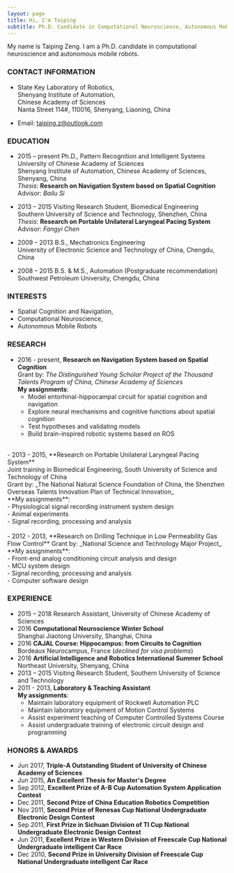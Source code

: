 ```yaml
---
layout: page
title: Hi, I'm Taiping
subtitle: Ph.D. Candidate in Computational Neuroscience, Autonomous Mobile Robots
---
```


My name is Taiping Zeng. I am a Ph.D. candidate in computational neuroscience and autonomous mobile robots. 

### CONTACT INFORMATION

- State Key Laboratory of Robotics, <br />
Shenyang Institute of Automation, <br />
Chinese Academy of Sciences <br />
Nanta Street 114#, 110016, Shenyang, Liaoning, China
<!--Mobile: +86 186 1719 6955-->
- Email: taiping.z@outlook.com

### EDUCATION

- 2015 – present Ph.D., Pattern Recognition and Intelligent Systems <br />
University of Chinese Academy of Sciences <br >
Shenyang Institute of Automation, Chinese Academy of Sciences, Shenyang, China <br />
_Thesis_: **Research on Navigation System based on Spatial Cognition**  <br />
Advisor: _Bailu Si_ <br />

- 2013 – 2015 Visiting Research Student, Biomedical Engineering <br />
Southern University of Science and Technology, Shenzhen, China <br />
_Thesis_: **Research on Portable Unilateral Laryngeal Pacing System** <br />
Advisor: _Fangyi Chen_ <br />

- 2009 – 2013 B.S., Mechatronics Engineering <br />
University of Electronic Science and Technology of China, Chengdu, China<br />

- 2008 – 2015 B.S. & M.S., Automation (Postgraduate recommendation)<br /> 
Southwest Petroleum University, Chengdu, China <br />

### INTERESTS
- Spatial Cognition and Navigation,
- Computational Neuroscience,
- Autonomous Mobile Robots

### RESEARCH                                            
- 2016 - present, **Research on Navigation System based on Spatial Cognition** <br />
Grant by: _The Distinguished Young Scholar Project of the Thousand Talents Program of China, Chinese Academy of Sciences_ <br />
**My assignments**: <br />
	- Model entorhinal-hippocampal circuit for spatial cognition and navigation <br />
	- Explore neural mechanisms and cognitive functions about spatial cognition <br />
	- Test hypotheses and validating models <br />
	- Build brain-inspired robotic systems based on ROS <br />
<br />
- 2013 - 2015, **Research on Portable Unilateral Laryngeal Pacing System** <br />
Joint training in Biomedical Engineering, South University of Science and Technology of China <br />
Grant by: _The National Natural Science Foundation of China, the Shenzhen Overseas Talents Innovation Plan of Technical Innovation_ <br />
**My assignments**: <br />
	- Physiological signal recording instrument system design <br />
	- Animal experiments  <br />
	- Signal recording, processing and analysis <br />
<br />
- 2012 - 2013, **Research on Drilling Technique in Low Permeability Gas Flow Control**
Grant by: _National Science and Technology Major Project_<br />
**My assignments**: <br />
	- Front-end analog conditioning circuit analysis and design  <br />
	- MCU system design <br />
	- Signal recording, processing and analysis  <br />
	- Computer software design <br />

### EXPERIENCE
- 2015 – 2018 Research Assistant, University of Chinese Academy of Sciences <br />
- 2016 **Computational Neuroscience Winter School** <br />
Shanghai Jiaotong University, Shanghai, China <br />
- 2016 **CAJAL Course: Hippocampus: from Circuits to Cognition** <br />
Bordeaux Neurocampus, France (*declined for visa problems*)<br />
- 2016 **Artificial Intelligence and Robotics International Summer School** <br />
Northeast University, Shenyang, China <br />
- 2013 – 2015 Visiting Research Student, Southern University of Science and Technology <br />
- 2011 - 2013, **Laboratory & Teaching Assistant** <br />
**My assignments**: <br />
	+ Maintain laboratory equipment of Rockwell Automation PLC <br />
	+ Maintain laboratory equipment of Motion Control Systems <br />
	+ Assist experiment teaching of Computer Controlled Systems Course<br />
	+ Assist undergraduate training of electronic circuit design and programming


### HONORS & AWARDS
- Jun 2017, **Triple-A Outstanding Student of University of Chinese Academy of Sciences** <br />
- Jun 2015, **An Excellent Thesis for Master's Degree** <br />
- Sep 2012, **Excellent Prize of A-B Cup Automation System Application Contest** <br />
- Dec 2011, **Second Prize of China Education Robotics Competition** <br />
- Nov 2011, **Second Prize of Renesas Cup National Undergraduate Electronic Design Contest** <br />
- Sep 2011, **First Prize in Sichuan Division of TI Cup National Undergraduate Electronic Design Contest** <br /> 
- Jun 2011, **Excellent Prize in Western Division of Freescale Cup National Undergraduate intelligent Car Race** <br /> 
- Dec 2010, **Second Prize in University Division of Freescale Cup National Undergraduate intelligent Car Race**  <br />  


